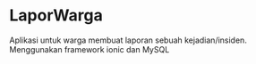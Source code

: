# LaporWarga
 Aplikasi untuk warga membuat laporan sebuah kejadian/insiden. Menggunakan framework ionic dan MySQL
